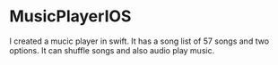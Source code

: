 # MusicPlayerIOS
I created a mucic player in swift. It has a song list of 57 songs and two options. It can shuffle songs and also audio play music.  
